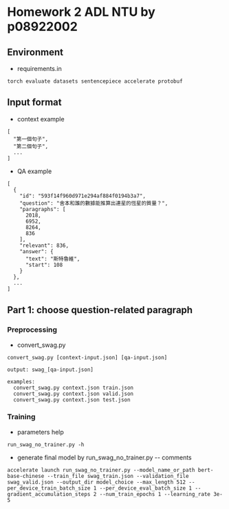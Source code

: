 # Homework 2 ADL NTU by p08922002

## Environment
- requirements.in
```
torch evaluate datasets sentencepiece accelerate protobuf
```

## Input format
- context example
```
[
  "第一個句子", 
  "第二個句子",
  ...
]
```
- QA example
```
[
  {
    "id": "593f14f960d971e294af884f0194b3a7",
    "question": "舍本和誰的數據能推算出連星的恆星的質量？",
    "paragraphs": [
      2018,
      6952,
      8264,
      836
    ],
    "relevant": 836,
    "answer": {
      "text": "斯特魯維",
      "start": 108
    }
  },
  ...
]
```

## Part 1: choose question-related paragraph
### Preprocessing
- convert_swag.py
```
convert_swag.py [context-input.json] [qa-input.json]

output: swag_[qa-input.json]

examples:
  convert_swag.py context.json train.json
  convert_swag.py context.json valid.json
  convert_swag.py context.json test.json
``` 
### Training
- parameters help
```shell
run_swag_no_trainer.py -h
```
- generate final model by run_swag_no_trainer.py
-- comments
```shell
accelerate launch run_swag_no_trainer.py --model_name_or_path bert-base-chinese --train_file swag_train.json --validation_file swag_valid.json --output_dir model_choice --max_length 512 --per_device_train_batch_size 1 --per_device_eval_batch_size 1 --gradient_accumulation_steps 2 --num_train_epochs 1 --learning_rate 3e-5
```

